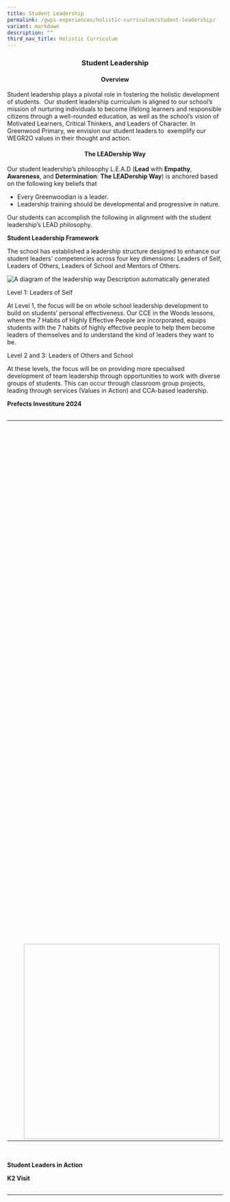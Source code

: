 ```yaml
---
title: Student Leadership
permalink: /gwps-experiences/holistic-curriculum/student-leadership/
variant: markdown
description: ""
third_nav_title: Holistic Curriculum
---
```

<center><h3><strong>Student Leadership</strong></h3></center>

<center><strong><h4>Overview</h4></strong></center>

Student leadership plays a pivotal role in fostering the holistic development of students.&nbsp; Our student leadership curriculum is aligned to our school’s mission of nurturing individuals to become lifelong learners and responsible citizens through a well-rounded education, as well as the school’s vision of Motivated Learners, Critical Thinkers, and Leaders of Character. In Greenwood Primary, we envision our student leaders to &nbsp;exemplify our WEGR2O values in their thought and action.

<center><strong><h4>The LEADership Way</h4></strong></center>

Our student leadership’s philosophy L.E.A.D (**Lead** with **Empathy**, **Awareness**, and **Determination**: **The LEADership Way**) is anchored based on the following key beliefs that

* Every Greenwoodian is a leader.
* Leadership training should be developmental and progressive in nature.

Our students can accomplish the following in alignment with the student leadership’s LEAD philosophy.
 

**Student Leadership Framework**

The school has established a leadership structure designed to enhance our student leaders' competencies across four key dimensions: Leaders of Self, Leaders of Others, Leaders of School and Mentors of Others.

![A diagram of the leadership way
Description automatically generated](file:///C:/Users/S83132~1/AppData/Local/Temp/msohtmlclip1/01/clip_image007.png)

Level 1: Leaders of Self

At Level 1, the focus will be on whole school leadership development to build on students’ personal effectiveness. Our CCE in the Woods lessons, where the 7 Habits of Highly Effective People are incorporated, equips students with the 7 habits of highly effective people to help them become leaders of themselves and to understand the kind of leaders they want to be.

Level 2 and 3: Leaders of Others and School

At these levels, the focus will be on providing more specialised development of team leadership through opportunities to work with diverse groups of students. This can occur through classroom group projects, leading through services (Values in Action) and CCA-based leadership.

**Prefects Investiture 2024**

<table align="left" cellspacing="0" cellpadding="0"><tbody><tr><td height="1219" width="15"></td></tr><tr><td></td><td><img height="455" width="643"></td></tr></tbody></table>

&nbsp;

  

**Student Leaders in Action**

**K2 Visit**

<table align="left" cellspacing="0" cellpadding="0"><tbody><tr><td height="1477" width="129"></td></tr><tr><td></td><td><img height="348" width="489"></td></tr></tbody></table>

&nbsp;

  

Level 4: Mentors of School

At Level 4, the EXCO members of the Prefectorial Board will take on the role of mentoring other prefects or leaders and providing coaching and guidance. They will be given more autonomy to plan, initiate and execute certain student-initiated projects and activities.

**LEADon: Structured Student Leadership Plan**

Implementing a three-year student leadership plan in our school for Level 3 and 4 students offers a structured pathway for them to develop and hone their leadership skills throughout their primary school journey.

The training programmes are intentionally planned by adapting from the 5 Exemplary Leadership Practices by Kouzes and Posner to uphold their Leadership Journey.

In Year 1, our focus is on developing and equipping them with relevant communication skills such as listen attentively to their team members, understand and connect with their peers, and offer constructive feedback while being open to receiving it themselves to enhance performance.

In Year 2, we emphasize conflict management through restorative practices. The students will also undergo project management training, where we will focus on four key behaviors of clear communication, team-building, problem-solving, and being adaptable.

By Year 3 (P6), the training shifts towards inspiring and mentoring others, consolidating their leadership skills and preparing them to guide and develop future leaders.

![A group of children in a room
Description automatically generated](file:///C:/Users/S83132~1/AppData/Local/Temp/msohtmlclip1/01/clip_image017.jpg)**Student Leaders in Training**

![A group of children in a classroom
Description automatically generated](file:///C:/Users/S83132~1/AppData/Local/Temp/msohtmlclip1/01/clip_image019.jpg)

![A group of children sitting at a table
Description automatically generated](file:///C:/Users/S83132~1/AppData/Local/Temp/msohtmlclip1/01/clip_image021.jpg)

![A group of kids in a classroom
Description automatically generated](file:///C:/Users/S83132~1/AppData/Local/Temp/msohtmlclip1/01/clip_image023.png)

**International Exchange Programme at Kuching, Sarawak (2024)**

![A group of kids in a gym
Description automatically generated](file:///C:/Users/S83132~1/AppData/Local/Temp/msohtmlclip1/01/clip_image025.jpg)![A group of people clapping hands
Description automatically generated](file:///C:/Users/S83132~1/AppData/Local/Temp/msohtmlclip1/01/clip_image027.jpg)

![A group of kids in a circle
Description automatically generated](file:///C:/Users/S83132~1/AppData/Local/Temp/msohtmlclip1/01/clip_image029.jpg)

![A group of kids standing around a table with eggs
Description automatically generated](file:///C:/Users/S83132~1/AppData/Local/Temp/msohtmlclip1/01/clip_image031.jpg)